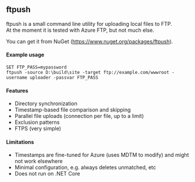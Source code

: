 ## ftpush

ftpush is a small command line utility for uploading local files to FTP.  
At the moment it is tested with Azure FTP, but not much else.

You can get it from NuGet (https://www.nuget.org/packages/ftpush).

#### Example usage

```batch
SET FTP_PASS=mypassword
ftpush -source D:\build\site -target ftp://example.com/wwwroot -username uploader -passvar FTP_PASS
```

#### Features

* Directory synchronization
* Timestamp-based file comparison and skipping
* Parallel file uploads (connection per file, up to a limit)
* Exclusion patterns
* FTPS (very simple)

#### Limitations

* Timestamps are fine-tuned for Azure (uses MDTM to modify) and might not work elsewhere
* Minimal configuration, e.g. always deletes unmatched, etc
* Does not run on .NET Core
